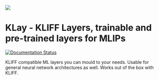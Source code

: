 ![](./KlayLogo.png)
# KLay - KLIFF Layers, trainable and pre-trained layers for MLIPs
[![Documentation Status](https://readthedocs.org/projects/klay/badge/?version=latest)](https://klay.readthedocs.io/en/latest/?badge=latest)
 
KLIFF compatible ML layers you can mould to your needs. Usable for general neural network architectures as well. Works out of the box with KLIFF.


